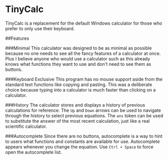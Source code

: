 # TinyCalc
TinyCalc is a replacement for the default Windows calculator for those who prefer to only use their keyboard.

##Features

###Minimal
This calculator was designed to be as minimal as possible because no one needs to see all the fancy features of a calculator at once. Plus I believe anyone who would use a calculator such as this already knows what functions they want to use and don't need to see them as buttons.

###Keyboard Exclusive
This program has no mouse support aside from the standard text functions like copying and pasting. This was a deliberate choice because typing into a calculator is much faster than clicking on a calculator. 

###History
The calculator stores and displays a history of previous calculations for reference. The `Up` and `Down` arrows can be used to navigate through the history to select previous equations. The `ans` token can be used to substitute the answer of the most recent calculation, just like a real scientific calculator.

###Autocomplete
Since there are no buttons, autocomplete is a way to hint to users what functions and constants are available for use. Autocomplete appears whenever you change the equation. Use `Ctrl + Space` to force open the autocomplete list.
